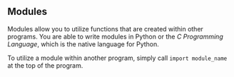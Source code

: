 ## Modules

Modules allow you to utilize functions that are created within other programs.  You are able to write modules in Python or the *C Programming Language*, which is the native language for Python.

To utilize a module within another program, simply call `import module_name` at the top of the program.
